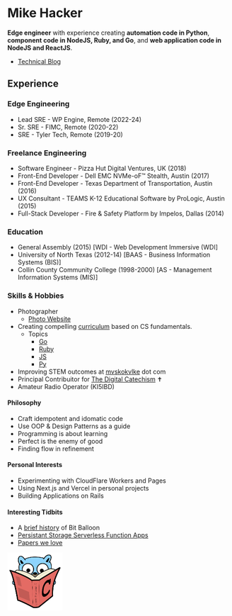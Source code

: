 # Mike Hacker

**Edge engineer** with experience creating **automation code in Python**, **component code in NodeJS, Ruby, and Go**, and **web application code in NodeJS and ReactJS**.

- [Technical Blog](https://mvskokvlke.com/)
## Experience

### Edge Engineering
- Lead SRE - WP Engine, Remote (2022-24)
- Sr. SRE - FIMC, Remote (2020-22)
- SRE - Tyler Tech, Remote (2019-20)

### Freelance Engineering
- Software Engineer - Pizza Hut Digital Ventures, UK (2018)
- Front-End Developer - Dell EMC NVMe-oF™ Stealth, Austin (2017)
- Front-End Developer - Texas Department of Transportation, Austin (2016)
- UX Consultant - TEAMS K-12 Educational Software by ProLogic, Austin (2015)
- Full-Stack Developer - Fire & Safety Platform by Impelos, Dallas (2014)
    
### Education
- General Assembly (2015) [WDI - Web Development Immersive (WDI]
- University of North Texas (2012-14) [BAAS - Business Information Systems (BIS)]
- Collin County Community College (1998-2000) [AS - Management Information Systems (MIS)]

### Skills & Hobbies
- Photographer
    - [Photo Website](https://doublebarmphotography.com)
- Creating compelling [curriculum](https://fostercs.github.io) based on CS fundamentals.
    - Topics
        - [Go](https://github.com/mhackersu/mastering-go)
        - [Ruby](https://github.com/mhackersu/mastering-ruby)
        - [JS](https://github.com/fostercs/JS101)
        - [Py](https://github.com/fostercs/PY101)
- Improving STEM outcomes at [mvskokvlke](https://www.mvskokvlke.com) dot com
- Principal Contribuitor for [The Digital Catechism](https://thedigitalcatechism.com) ✝️
- Amateur Radio Operator (KI5IBD)

#### Philosophy

- Craft idempotent and idomatic code
- Use OOP & Design Patterns as a guide
- Programming is about learning
- Perfect is the enemy of good
- Finding flow in refinement

#### Personal Interests

- Experimenting with CloudFlare Workers and Pages
- Using Next.js and Vercel in personal projects
- Building Applications on Rails

#### Interesting Tidbits

- A [brief history](https://www.netlify.com/blog/2018/08/14/announcing-netlify-drop-the-simplicity-of-bitballoon-with-the-added-power-of-netlify/) of Bit Balloon
- [Persistant Storage Serverless Function Apps](https://read.seas.harvard.edu/~kohler/class/cs260r-s19/projects/cs260r-s19-melange.pdf)
- [Papers we love](https://github.com/papers-we-love/papers-we-love)

<img src="go-with-C-book.svg" alt="go-with-C-book" width="125"/>


<!--
**mhackersu/mhackersu** is a ✨ _special_ ✨ repository because its `README.md` (this file) appears on your GitHub profile.

Here are some ideas to get you started:

- 🔭 I’m currently working on ...
- 🌱 I’m currently learning ...
- 👯 I’m looking to collaborate on ...
- 🤔 I’m looking for help with ...
- 💬 Ask me about ...
- 📫 How to reach me: ...
- 😄 Pronouns: ...
- ⚡ Fun fact: ...

-->
